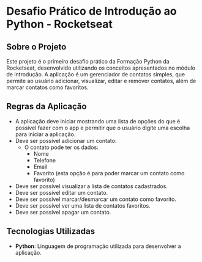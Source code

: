 # Desafio Prático de Introdução ao Python - Rocketseat

## Sobre o Projeto

Este projeto é o primeiro desafio prático da Formação Python da Rocketseat, desenvolvido utilizando os conceitos apresentados no módulo de introdução. A aplicação é um gerenciador de contatos simples, que permite ao usuário adicionar, visualizar, editar e remover contatos, além de marcar contatos como favoritos.

## Regras da Aplicação

- A aplicação deve iniciar mostrando uma lista de opções do que é possível fazer com o app e permitir que o usuário digite uma escolha para iniciar a aplicação.
- Deve ser possível adicionar um contato:
    - O contato pode ter os dados:
        - Nome
        - Telefone
        - Email
        - Favorito (esta opção é para poder marcar um contato como favorito)
- Deve ser possível visualizar a lista de contatos cadastrados.
- Deve ser possível editar um contato.
- Deve ser possível marcar/desmarcar um contato como favorito.
- Deve ser possível ver uma lista de contatos favoritos.
- Deve ser possível apagar um contato.

## Tecnologias Utilizadas

- **Python**: Linguagem de programação utilizada para desenvolver a aplicação.
